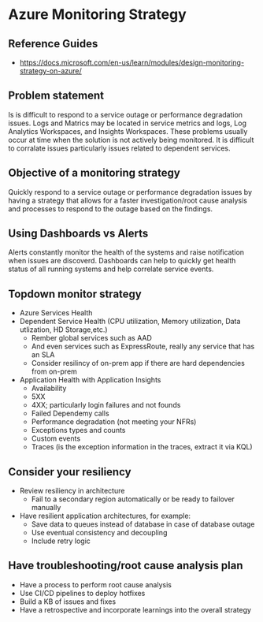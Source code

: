 # Azure Monitoring Strategy

## Reference Guides

- https://docs.microsoft.com/en-us/learn/modules/design-monitoring-strategy-on-azure/

## Problem statement

Is is difficult to respond to a service outage or performance degradation issues. Logs and Matrics may be located in service metrics and logs, Log Analytics Workspaces, and Insights Workspaces. These problems usually occur at time when the solution is not actively being monitored. It is difficult to corralate issues particularly issues related to dependent services.

## Objective of a monitoring strategy

Quickly respond to a service outage or performance degradation issues by having a strategy that allows for a faster investigation/root cause analysis and processes to respond to the outage based on the findings.

## Using Dashboards vs Alerts

Alerts constantly monitor the health of the systems and raise notification when issues are discoverd. Dashboards can help to quickly get health status of all running systems and help correlate service events. 

## Topdown monitor strategy

- Azure Services Health
- Dependent Service Health (CPU utilization, Memory utilization, Data utlization, HD Storage,etc.)
  - Rember global services such as AAD
  - And even services such as ExpressRoute, really any service that has an SLA
  - Consider resilincy of on-prem app if there are hard dependencies from on-prem
- Application Health with Application Insights
  - Availability
  - 5XX
  - 4XX; particularly login failures and not founds
  - Failed Dependemy calls
  - Performance degradation (not meeting your NFRs)
  - Exceptions types and counts
  - Custom events
  - Traces (is the exception information in the traces, extract it via KQL)

## Consider your resiliency

- Review resiliency in architecture
  - Fail to a secondary region automatically or be ready to failover manually
- Have resilient application architectures, for example:
  - Save data to queues instead of database in case of database outage
  - Use eventual consistency and decoupling
  - Include retry logic

## Have troubleshooting/root cause analysis plan

- Have a process to perform root cause analysis
- Use CI/CD pipelines to deploy hotfixes
- Build a KB of issues and fixes
- Have a retrospective and incorporate learnings into the overall strategy
